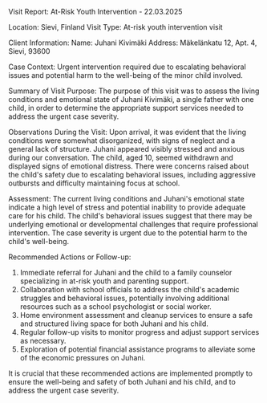  Visit Report: At-Risk Youth Intervention - 22.03.2025

Location: Sievi, Finland
Visit Type: At-risk youth intervention visit

Client Information:
Name: Juhani Kivimäki
Address: Mäkelänkatu 12, Apt. 4, Sievi, 93600

Case Context: Urgent intervention required due to escalating behavioral issues and potential harm to the well-being of the minor child involved.

Summary of Visit Purpose:
The purpose of this visit was to assess the living conditions and emotional state of Juhani Kivimäki, a single father with one child, in order to determine the appropriate support services needed to address the urgent case severity.

Observations During the Visit:
Upon arrival, it was evident that the living conditions were somewhat disorganized, with signs of neglect and a general lack of structure. Juhani appeared visibly stressed and anxious during our conversation. The child, aged 10, seemed withdrawn and displayed signs of emotional distress. There were concerns raised about the child's safety due to escalating behavioral issues, including aggressive outbursts and difficulty maintaining focus at school.

Assessment:
The current living conditions and Juhani's emotional state indicate a high level of stress and potential inability to provide adequate care for his child. The child's behavioral issues suggest that there may be underlying emotional or developmental challenges that require professional intervention. The case severity is urgent due to the potential harm to the child's well-being.

Recommended Actions or Follow-up:
1. Immediate referral for Juhani and the child to a family counselor specializing in at-risk youth and parenting support.
2. Collaboration with school officials to address the child's academic struggles and behavioral issues, potentially involving additional resources such as a school psychologist or social worker.
3. Home environment assessment and cleanup services to ensure a safe and structured living space for both Juhani and his child.
4. Regular follow-up visits to monitor progress and adjust support services as necessary.
5. Exploration of potential financial assistance programs to alleviate some of the economic pressures on Juhani.

It is crucial that these recommended actions are implemented promptly to ensure the well-being and safety of both Juhani and his child, and to address the urgent case severity.